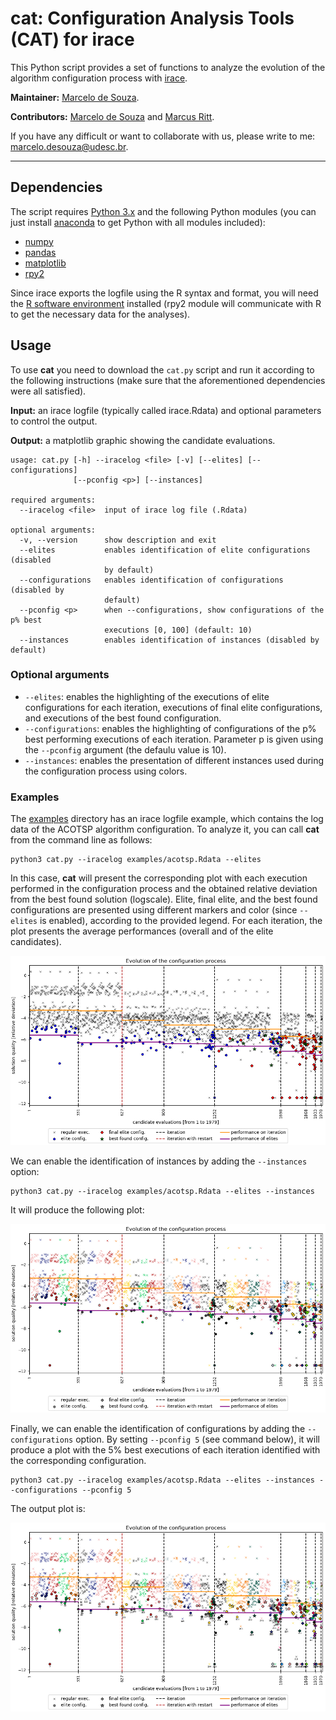# cat: Configuration Analysis Tools (CAT) for irace

This Python script provides a set of functions to analyze the evolution of the algorithm configuration process with [irace](http://iridia.ulb.ac.be/irace).

**Maintainer:** [Marcelo de Souza](https://souzamarcelo.github.io).

**Contributors:** [Marcelo de Souza](https://souzamarcelo.github.io) and [Marcus Ritt](https://www.inf.ufrgs.br/~mrpritt).

If you have any difficult or want to collaborate with us, please write to me: marcelo.desouza@udesc.br.

***

## Dependencies

The script requires [Python 3.x](https://www.python.org) and the following Python modules (you can just install [anaconda](https://www.anaconda.com) to get Python with all modules included):

+ [numpy](https://numpy.org)
+ [pandas](https://pandas.pydata.org)
+ [matplotlib](https://matplotlib.org)
+ [rpy2](https://rpy2.github.io)

Since irace exports the logfile using the R syntax and format, you will need the [R software environment](https://www.r-project.org) installed (rpy2 module will communicate with R to get the necessary data for the analyses).

## Usage

To use **cat** you need to download the `cat.py` script and run it according to the following instructions (make sure that the aforementioned dependencies were all satisfied).

**Input:** an irace logfile (typically called irace.Rdata) and optional parameters to control the output.

**Output:** a matplotlib graphic showing the candidate evaluations.

```
usage: cat.py [-h] --iracelog <file> [-v] [--elites] [--configurations]
              [--pconfig <p>] [--instances]

required arguments:
  --iracelog <file>  input of irace log file (.Rdata)

optional arguments:
  -v, --version      show description and exit
  --elites           enables identification of elite configurations (disabled
                     by default)
  --configurations   enables identification of configurations (disabled by
                     default)
  --pconfig <p>      when --configurations, show configurations of the p% best
                     executions [0, 100] (default: 10)
  --instances        enables identification of instances (disabled by default)
```

### Optional arguments

+ `--elites`: enables the highlighting of the executions of elite configurations for each iteration, executions of final elite configurations, and executions of the best found configuration.
+ `--configurations`: enables the highlighting of configurations of the p% best performing executions of each iteration. Parameter p is given using the `--pconfig` argument (the defaulu value is 10).
+ `--instances`: enables the presentation of different instances used during the configuration process using colors.


### Examples

The [examples](examples) directory has an irace logfile example, which contains the log data of the ACOTSP algorithm configuration. To analyze it, you can call **cat** from the command line as follows:

```
python3 cat.py --iracelog examples/acotsp.Rdata --elites
```

In this case, **cat** will present the corresponding plot with each execution performed in the configuration process and the obtained relative deviation from the best found solution (logscale). Elite, final elite, and the best found configurations are presented using different markers and color (since `--elites` is enabled), according to the provided legend. For each iteration, the plot presents the average performances (overall and of the elite candidates).

![](./examples/plot1.png)

We can enable the identification of instances by adding the `--instances` option:

```
python3 cat.py --iracelog examples/acotsp.Rdata --elites --instances
```

It will produce the following plot:

![](./examples/plot2.png)

Finally, we can enable the identification of configurations by adding the `--configurations` option. By setting `--pconfig 5` (see command below), it will produce a plot with the 5% best executions of each iteration identified with the corresponding configuration.

```
python3 cat.py --iracelog examples/acotsp.Rdata --elites --instances --configurations --pconfig 5
```

The output plot is:

![](./examples/plot3.png)